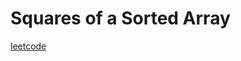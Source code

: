 Squares of a Sorted Array
=========================
[leetcode](https://leetcode.com/problems/squares-of-a-sorted-array/)